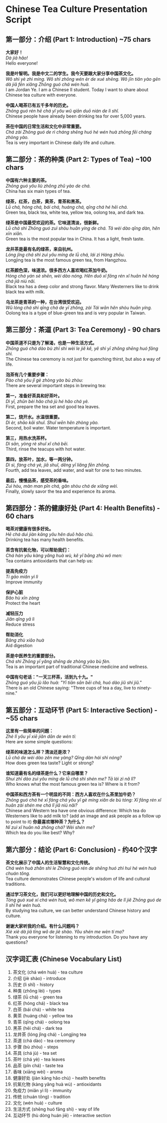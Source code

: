 # Chinese Tea Culture Presentation Script

## 第一部分：介绍 (Part 1: Introduction) ~75 chars

**大家好！**  
*Dà jiā hǎo!*  
Hello everyone!

**我是叶智明。我是中文二的学生。我今天要跟大家分享中国茶文化。**  
*Wǒ shì yè zhì míng. Wǒ shì zhōng wén èr de xué shēng. Wǒ jīn tiān yào gēn dà jiā fēn xiǎng Zhōng guó chá wén huà.*  
I am Jordan Ye. I am a Chinese II student. Today I want to share about Chinese tea culture with everyone.

**中国人喝茶已有五千多年的历史。**  
*Zhōng guó rén hē chá yǐ yǒu wǔ qiān duō nián de lì shǐ.*  
Chinese people have already been drinking tea for over 5,000 years.

**茶在中国的日常生活和文化中非常重要。**  
*Chá zài Zhōng guó de rì cháng shēng huó hé wén huà zhōng fēi cháng zhòng yào.*  
Tea is very important in Chinese daily life and culture.


## 第二部分：茶的种类 (Part 2: Types of Tea)  ~100 chars

**中国有六种主要的茶。**  
*Zhōng guó yǒu liù zhǒng zhǔ yào de chá.*  
China has six main types of tea.

**绿茶，红茶，白茶，黄茶，青茶和黑茶。**  
*Lǜ chá, hóng chá, bái chá, huáng chá, qīng chá hé hēi chá.*  
Green tea, black tea, white tea, yellow tea, oolong tea, and dark tea.

**绿茶是中国最受欢迎的茶。它味道清淡，很新鲜。**  
*Lǜ chá shì Zhōng guó zuì shòu huān yíng de chá. Tā wèi dào qīng dàn, hěn xīn xiān.*  
Green tea is the most popular tea in China. It has a light, fresh taste.

**龙井茶是最有名的绿茶，来自杭州。**  
*Lóng jǐng chá shì zuì yǒu míng de lǜ chá, lái zì Háng zhōu.*  
Longjing tea is the most famous green tea, from Hangzhou.

**红茶颜色深，味道浓。很多西方人喜欢喝红茶加牛奶。**  
*Hóng chá yán sè shēn, wèi dào nóng. Hěn duō xī fāng rén xǐ huān hē hóng chá jiā niú nǎi.*  
Black tea has a deep color and strong flavor. Many Westerners like to drink black tea with milk.

**乌龙茶是青茶的一种，在台湾很受欢迎。**  
*Wū lóng chá shì qīng chá de yī zhǒng, zài Tái wān hěn shòu huān yíng.*  
Oolong tea is a type of blue-green tea and is very popular in Taiwan.

## 第三部分：茶道 (Part 3: Tea Ceremony) - 90 chars

**中国茶道不只是为了解渴，也是一种生活方式。**  
*Zhōng guó chá dào bù zhǐ shì wèi le jiě kě, yě shì yī zhǒng shēng huó fāng shì.*  
The Chinese tea ceremony is not just for quenching thirst, but also a way of life.

**泡茶有几个重要步骤：**  
*Pào chá yǒu jǐ gè zhòng yào bù zhòu:*  
There are several important steps in brewing tea:

**第一，准备好茶具和好茶叶。**  
*Dì yī, zhǔn bèi hǎo chá jù hé hǎo chá yè.*  
First, prepare the tea set and good tea leaves.

**第二，烧开水。水温很重要。**  
*Dì èr, shāo kāi shuǐ. Shuǐ wēn hěn zhòng yào.*  
Second, boil water. Water temperature is important.

**第三，用热水洗茶杯。**  
*Dì sān, yòng rè shuǐ xǐ chá bēi.*  
Third, rinse the teacups with hot water.

**第四，放茶叶，加水，等一两分钟。**  
*Dì sì, fàng chá yè, jiā shuǐ, děng yī liǎng fēn zhōng.*  
Fourth, add tea leaves, add water, and wait for one to two minutes.

**最后，慢慢品茶，感受茶的香味。**  
*Zuì hòu, màn man pǐn chá, gǎn shòu chá de xiāng wèi.*  
Finally, slowly savor the tea and experience its aroma.

## 第四部分：茶的健康好处 (Part 4: Health Benefits) - 60 chars

**喝茶对健康有很多好处。**  
*Hē chá duì jiàn kāng yǒu hěn duō hǎo chù.*  
Drinking tea has many health benefits.

**茶含有抗氧化物，可以帮助我们：**  
*Chá hán yǒu kàng yǎng huà wù, kě yǐ bāng zhù wǒ men:*  
Tea contains antioxidants that can help us:

**提高免疫力**  
*Tí gāo miǎn yì lì*  
Improve immunity

**保护心脏**  
*Bǎo hù xīn zàng*  
Protect the heart

**减轻压力**  
*Jiǎn qīng yā lì*  
Reduce stress

**帮助消化**  
*Bāng zhù xiāo huà*  
Aid digestion

**茶是中医养生的重要部分。**  
*Chá shì Zhōng yī yǎng shēng de zhòng yào bù fèn.*  
Tea is an important part of traditional Chinese medicine and wellness.

**中国有句老话："一天三杯茶，活到九十九。"**  
*Zhōng guó yǒu jù lǎo huà: "Yī tiān sān bēi chá, huó dào jiǔ shí jiǔ."*  
There is an old Chinese saying: "Three cups of tea a day, live to ninety-nine."

## 第五部分：互动环节 (Part 5: Interactive Section) - ~55 chars

**这里有一些简单的问题：**  
*Zhè lǐ yǒu yī xiē jiǎn dān de wèn tí:*  
Here are some simple questions:

**绿茶的味道怎么样？清淡还是浓？**  
*Lǜ chá de wèi dào zěn me yàng? Qīng dàn hái shì nóng?*  
How does green tea taste? Light or strong?

**谁知道最有名的绿茶是什么？它来自哪里？**  
*Shuí zhī dào zuì yǒu míng de lǜ chá shì shén me? Tā lái zì nǎ lǐ?*  
Who knows what the most famous green tea is? Where is it from?

**中国茶和西方茶有一个明显的不同：西方人喜欢在什么茶里加牛奶？**  
*Zhōng guó chá hé xī fāng chá yǒu yī gè míng xiǎn de bù tóng: Xī fāng rén xǐ huān zài shén me chá lǐ jiā niú nǎi?*  
Chinese and Western tea have one obvious difference: Which tea do Westerners like to add milk to?
(add an image and ask people as a follow up to point to it)
**你最喜欢哪种茶？为什么？**  
*Nǐ zuì xǐ huān nǎ zhǒng chá? Wèi shén me?*  
Which tea do you like best? Why?

## 第六部分：结论 (Part 6: Conclusion) - 约40个汉字

**茶文化展示了中国人的生活智慧和文化传统。**  
*Chá wén huà zhǎn shì le Zhōng guó rén de shēng huó zhì huì hé wén huà chuán tǒng.*  
Tea culture demonstrates Chinese people's wisdom of life and cultural traditions.

**通过学习茶文化，我们可以更好地理解中国的历史和文化。**  
*Tōng guò xué xí chá wén huà, wǒ men kě yǐ gèng hǎo de lǐ jiě Zhōng guó de lì shǐ hé wén huà.*  
By studying tea culture, we can better understand Chinese history and culture.

**谢谢大家听我的介绍。有什么问题吗？**  
*Xiè xiè dà jiā tīng wǒ de jiè shào. Yǒu shén me wèn tí ma?*  
Thank you everyone for listening to my introduction. Do you have any questions?




## 汉字词汇表 (Chinese Vocabulary List)

1. 茶文化 (chá wén huà) - tea culture
2. 介绍 (jiè shào) - introduce
3. 历史 (lì shǐ) - history
4. 种类 (zhǒng lèi) - types
5. 绿茶 (lǜ chá) - green tea
6. 红茶 (hóng chá) - black tea
7. 白茶 (bái chá) - white tea
8. 黄茶 (huáng chá) - yellow tea
9. 青茶 (qīng chá) - oolong tea
10. 黑茶 (hēi chá) - dark tea
11. 龙井茶 (lóng jǐng chá) - Longjing tea
12. 茶道 (chá dào) - tea ceremony
13. 步骤 (bù zhòu) - steps
14. 茶具 (chá jù) - tea set
15. 茶叶 (chá yè) - tea leaves
16. 品茶 (pǐn chá) - taste tea
17. 香味 (xiāng wèi) - aroma
18. 健康好处 (jiàn kāng hǎo chù) - health benefits
19. 抗氧化物 (kàng yǎng huà wù) - antioxidants
20. 免疫力 (miǎn yì lì) - immunity
21. 传统 (chuán tǒng) - tradition
22. 文化 (wén huà) - culture
23. 生活方式 (shēng huó fāng shì) - way of life
24. 互动环节 (hù dòng huán jiē) - interactive section

